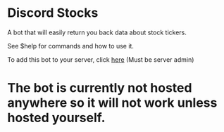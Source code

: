 # Discord Stocks
A bot that will easily return you back data about stock tickers.

See $help for commands and how to use it.

To add this bot to your server, click [here](https://discord.com/oauth2/authorize?client_id=805970251949801512&scope=bot "Discord Stock Bot") (Must be server admin)


# The bot is currently not hosted anywhere so it will not work unless hosted yourself.
